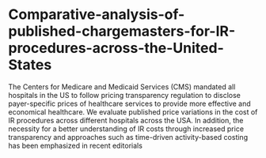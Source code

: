 # Comparative-analysis-of-published-chargemasters-for-IR-procedures-across-the-United-States
The Centers for Medicare and Medicaid Services (CMS) mandated all hospitals in the US to follow pricing transparency regulation to disclose payer-specific prices of healthcare services to provide more effective and economical healthcare.  We evaluate published price variations in the cost of IR procedures across different hospitals across the USA. In addition, the necessity for a better understanding of IR costs through increased price transparency and approaches such as time-driven activity-based costing has been emphasized in recent editorials
